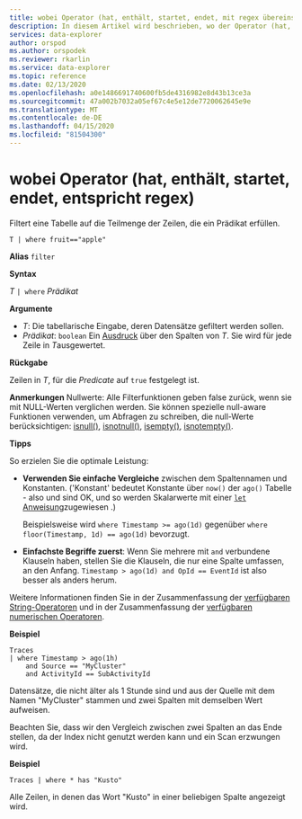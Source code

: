 ```yaml
---
title: wobei Operator (hat, enthält, startet, endet, mit regex übereinstimmt) - Azure Data Explorer | Microsoft Docs
description: In diesem Artikel wird beschrieben, wo der Operator (hat, enthält, startet, endet, mit regex übereinstimmt) in Azure Data Explorer.
services: data-explorer
author: orspod
ms.author: orspodek
ms.reviewer: rkarlin
ms.service: data-explorer
ms.topic: reference
ms.date: 02/13/2020
ms.openlocfilehash: a0e1486691740600fb5de4316982e8d43b13ce3a
ms.sourcegitcommit: 47a002b7032a05ef67c4e5e12de7720062645e9e
ms.translationtype: MT
ms.contentlocale: de-DE
ms.lasthandoff: 04/15/2020
ms.locfileid: "81504300"
---
```

# <a name="where-operator-has-contains-startswith-endswith-matches-regex"></a>wobei Operator (hat, enthält, startet, endet, entspricht regex)

Filtert eine Tabelle auf die Teilmenge der Zeilen, die ein Prädikat erfüllen.

```kusto
T | where fruit=="apple"
```

**Alias** `filter`

**Syntax**

*T* `| where` *Prädikat*

**Argumente**

* *T*: Die tabellarische Eingabe, deren Datensätze gefiltert werden sollen.
* *Prädikat*: `boolean` Ein [Ausdruck](./scalar-data-types/bool.md) über den Spalten von *T*. Sie wird für jede Zeile in *T*ausgewertet.

**Rückgabe**

Zeilen in *T*, für die *Predicate* auf `true` festgelegt ist.

**Anmerkungen** Nullwerte: Alle Filterfunktionen geben false zurück, wenn sie mit NULL-Werten verglichen werden. Sie können spezielle null-aware Funktionen verwenden, um Abfragen zu schreiben, die null-Werte berücksichtigen: [isnull()](./isnullfunction.md), [isnotnull()](./isnotnullfunction.md), [isempty()](./isemptyfunction.md), [isnotempty()](./isnotemptyfunction.md). 

**Tipps**

So erzielen Sie die optimale Leistung:

* **Verwenden Sie einfache Vergleiche** zwischen dem Spaltennamen und Konstanten. ('Konstant' bedeutet Konstante über `now()` der `ago()` Tabelle - also und sind OK, und so werden Skalarwerte mit einer [ `let` Anweisung](./letstatement.md)zugewiesen .)

    Beispielsweise wird `where Timestamp >= ago(1d)` gegenüber `where floor(Timestamp, 1d) == ago(1d)` bevorzugt.

* **Einfachste Begriffe zuerst**: Wenn Sie mehrere mit `and` verbundene Klauseln haben, stellen Sie die Klauseln, die nur eine Spalte umfassen, an den Anfang. `Timestamp > ago(1d) and OpId == EventId` ist also besser als anders herum.

Weitere Informationen finden Sie in der Zusammenfassung der [verfügbaren String-Operatoren](./datatypes-string-operators.md) und in der Zusammenfassung der [verfügbaren numerischen Operatoren](./numoperators.md).

**Beispiel**

```kusto
Traces
| where Timestamp > ago(1h)
    and Source == "MyCluster"
    and ActivityId == SubActivityId 
```

Datensätze, die nicht älter als 1 Stunde sind und aus der Quelle mit dem Namen "MyCluster" stammen und zwei Spalten mit demselben Wert aufweisen. 

Beachten Sie, dass wir den Vergleich zwischen zwei Spalten an das Ende stellen, da der Index nicht genutzt werden kann und ein Scan erzwungen wird.

**Beispiel**

```kusto
Traces | where * has "Kusto"
```

Alle Zeilen, in denen das Wort "Kusto" in einer beliebigen Spalte angezeigt wird.